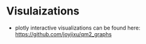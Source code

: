 # Visulaizations
* plotly interactive visualizations can be found here: https://github.com/joyjixu/qm2_graphs 
